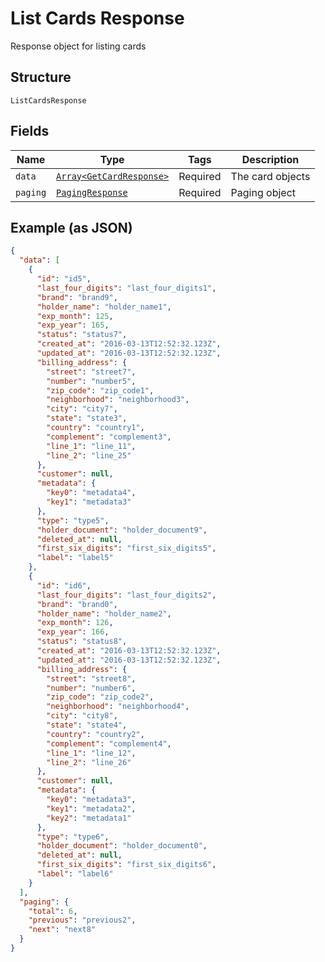 
# List Cards Response

Response object for listing cards

## Structure

`ListCardsResponse`

## Fields

| Name | Type | Tags | Description |
|  --- | --- | --- | --- |
| `data` | [`Array<GetCardResponse>`](../../doc/models/get-card-response.md) | Required | The card objects |
| `paging` | [`PagingResponse`](../../doc/models/paging-response.md) | Required | Paging object |

## Example (as JSON)

```json
{
  "data": [
    {
      "id": "id5",
      "last_four_digits": "last_four_digits1",
      "brand": "brand9",
      "holder_name": "holder_name1",
      "exp_month": 125,
      "exp_year": 165,
      "status": "status7",
      "created_at": "2016-03-13T12:52:32.123Z",
      "updated_at": "2016-03-13T12:52:32.123Z",
      "billing_address": {
        "street": "street7",
        "number": "number5",
        "zip_code": "zip_code1",
        "neighborhood": "neighborhood3",
        "city": "city7",
        "state": "state3",
        "country": "country1",
        "complement": "complement3",
        "line_1": "line_11",
        "line_2": "line_25"
      },
      "customer": null,
      "metadata": {
        "key0": "metadata4",
        "key1": "metadata3"
      },
      "type": "type5",
      "holder_document": "holder_document9",
      "deleted_at": null,
      "first_six_digits": "first_six_digits5",
      "label": "label5"
    },
    {
      "id": "id6",
      "last_four_digits": "last_four_digits2",
      "brand": "brand0",
      "holder_name": "holder_name2",
      "exp_month": 126,
      "exp_year": 166,
      "status": "status8",
      "created_at": "2016-03-13T12:52:32.123Z",
      "updated_at": "2016-03-13T12:52:32.123Z",
      "billing_address": {
        "street": "street8",
        "number": "number6",
        "zip_code": "zip_code2",
        "neighborhood": "neighborhood4",
        "city": "city8",
        "state": "state4",
        "country": "country2",
        "complement": "complement4",
        "line_1": "line_12",
        "line_2": "line_26"
      },
      "customer": null,
      "metadata": {
        "key0": "metadata3",
        "key1": "metadata2",
        "key2": "metadata1"
      },
      "type": "type6",
      "holder_document": "holder_document0",
      "deleted_at": null,
      "first_six_digits": "first_six_digits6",
      "label": "label6"
    }
  ],
  "paging": {
    "total": 6,
    "previous": "previous2",
    "next": "next8"
  }
}
```

